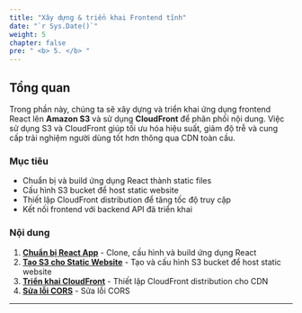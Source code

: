 ```yaml
---
title: "Xây dựng & triển khai Frontend tĩnh"
date: "`r Sys.Date()`"
weight: 5
chapter: false
pre: " <b> 5. </b> "
---
```


## Tổng quan

Trong phần này, chúng ta sẽ xây dựng và triển khai ứng dụng frontend React lên **Amazon S3** và sử dụng **CloudFront** để phân phối nội dung. Việc sử dụng S3 và CloudFront giúp tối ưu hóa hiệu suất, giảm độ trễ và cung cấp trải nghiệm người dùng tốt hơn thông qua CDN toàn cầu.

### Mục tiêu

- Chuẩn bị và build ứng dụng React thành static files
- Cấu hình S3 bucket để host static website
- Thiết lập CloudFront distribution để tăng tốc độ truy cập
- Kết nối frontend với backend API đã triển khai

### Nội dung

1. [**Chuẩn bị React App**](5.1-setup-react-app/) - Clone, cấu hình và build ứng dụng React
2. [**Tạo S3 cho Static Website**](5.2-deploy-to-s3/) - Tạo và cấu hình S3 bucket để host static website
3. [**Triển khai CloudFront**](5.3-cloudfront/) - Thiết lập CloudFront distribution cho CDN
4. [**Sửa lỗi CORS**](5.4-fix-cors/) - Sửa lỗi CORS

---
